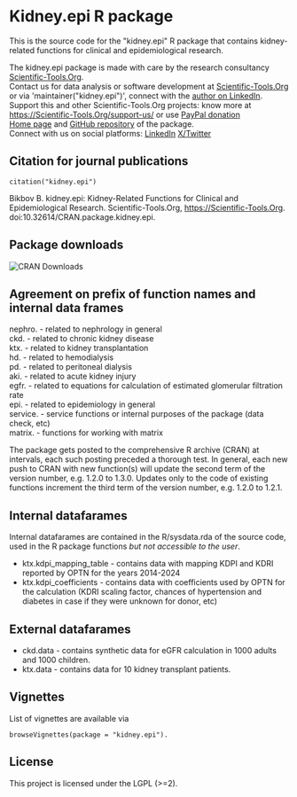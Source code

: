 # Kidney.epi R package

This is the source code for the "kidney.epi" R package that contains kidney-related functions for clinical and epidemiological research.  

The kidney.epi package is made with care by the research consultancy [Scientific-Tools.Org](https://Scientific-Tools.Org/).  
Contact us for data analysis or software development at [Scientific-Tools.Org](https://Scientific-Tools.Org/contact/) or via 'maintainer("kidney.epi")', connect with the [author on LinkedIn](https://www.linkedin.com/in/boris-bikbov/).  
Support this and other Scientific-Tools.Org projects: know more at https://Scientific-Tools.Org/support-us/ or use [PayPal donation](https://www.paypal.com/donate/?hosted_button_id=S8S8HZKMWZQYE)   
[Home page](https://kidney.scientific-tools.org/r/) and [GitHub repository](https://github.com/scientific-tools-org/kidney.epi) of the package.  
Connect with us on social platforms: [LinkedIn](https://www.linkedin.com/company/scientific-tools-org/) [X/Twitter](https://twitter.com/SciToolsOrg)


## Citation for journal publications
	citation("kidney.epi")
Bikbov B. kidney.epi: Kidney-Related Functions for Clinical and Epidemiological Research. Scientific-Tools.Org, https://Scientific-Tools.Org. doi:10.32614/CRAN.package.kidney.epi.

## Package downloads
![CRAN Downloads](https://cranlogs.r-pkg.org/badges/grand-total/kidney.epi)

## Agreement on prefix of function names and internal data frames
nephro. - related to nephrology in general  
ckd. - related to chronic kidney disease  
ktx. - related to kidney transplantation    
hd. - related to hemodialysis  
pd. - related to peritoneal dialysis  
aki. - related to acute kidney injury  
egfr. - related to equations for calculation of estimated glomerular filtration rate  
epi. - related to epidemiology in general  
service. - service functions or internal purposes of the package (data check, etc)  
matrix. - functions for working with matrix  

The package gets posted to the comprehensive R archive (CRAN) at intervals, each such posting preceded a thorough test. In general, each new push to CRAN with new function(s) will update the second term of the version number, e.g. 1.2.0 to 1.3.0. Updates only to the code of existing functions increment the third term of the version number, e.g. 1.2.0 to 1.2.1.
	
## Internal datafarames
Internal datafarames are contained in the R/sysdata.rda of the source code, used in the R package functions *but not accessible to the user*.  

- ktx.kdpi_mapping_table - contains data with mapping KDPI and KDRI reported by OPTN for the years 2014-2024  
- ktx.kdpi_coefficients - contains data with coefficients used by OPTN for the calculation (KDRI scaling factor, chances of hypertension and diabetes in case if they were unknown for donor, etc)  

## External datafarames 
- ckd.data - contains synthetic data for eGFR calculation in 1000 adults and 1000 children.  
- ktx.data - contains data for 10 kidney transplant patients.
	
## Vignettes
List of vignettes are available via  

	browseVignettes(package = "kidney.epi").

## License

This project is licensed under the LGPL (>=2).
